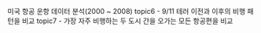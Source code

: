 미국 항공 운항 데이터 분석(2000 ~ 2008)
topic6 - 9/11 테러 이전과 이후의 비행 패턴을 비교
topic7 - 가장 자주 비행하는 두 도시 간을 오가는 모든 항공편을 비교


